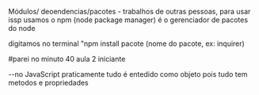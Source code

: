 Módulos/ deoendencias/pacotes - trabalhos de outras pessoas, para usar issp usamos o npm (node package manager) é o gerenciador de pacotes do node

digitamos no terminal "npm install pacote (nome do pacote, ex: inquirer)

#parei no minuto 40 aula 2 iniciante

--no JavaScript praticamente tudo é entedido como objeto pois tudo tem metodos e propriedades 
